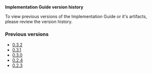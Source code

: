 <!-- This is an autogenerated file, you generally do not want to edit this file directly unless updating wording.
See publish_version.sh -->

**Implementation Guide version history**

To view previous versions of the Implementation Guide or it's artifacts, please review the version history.

### Previous versions

- [0.3.2](./branches/032)
- [0.3.1](./branches/031)
- [0.3.0](./branches/030)
- [0.2.4](./branches/024)
- [0.2.3](./branches/023)
 